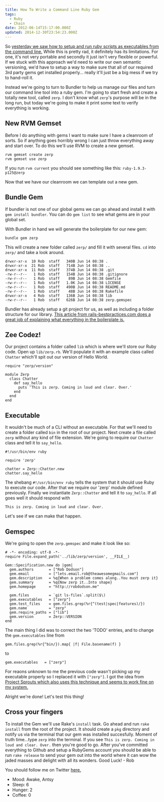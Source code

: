 ```yaml
---
title: How To Write a Command Line Ruby Gem
tags:
  - Ruby
  - Chain
date: 2012-06-14T15:17:00.000Z
updated: 2014-12-30T23:54:23.000Z
---
```


So [yesterday we saw how to setup and run ruby scripts as executables from the command line.](http://robdodson.me/blog/2012/06/13/writing-a-command-line-tool-in-ruby/) While this is pretty rad, it definitely has its limitations. For one, it's not very portable and secondly it just isn't very flexible or powerful. If we stuck with this approach we'd need to write our own semantic versioning, we'd have to setup a way to make sure that all of our required 3rd party gems get installed properly... really it'll just be a big mess if we try to hand-roll it.

Instead we're going to turn to Bundler to help us manage our files and turn our command line tool into a ruby gem. I'm going to start fresh and create a totally new tool, called `zerp`. I don't know what `zerp`'s purpose will be in the long run, but today we're going to make it print some text to verify everything is working.

## New RVM Gemset

Before I do anything with gems I want to make sure I have a cleanroom of sorts. So if anything goes horribly wrong I can just throw everything away and start over. To do this we'll use RVM to create a new gemset.

    rvm gemset create zerp
    rvm gemset use zerp
    

If you run `rvm current` you should see something like this: `ruby-1.9.3-p125@zerp`

Now that we have our cleanroom we can template out a new gem.

## Bundle Gem

If bundler is not one of our global gems we can go ahead and install it with `gem install bundler`. You can do `gem list` to see what gems are in your global set.

With Bundler in hand we will generate the boilerplate for our new gem:

`bundle gem zerp`

This will create a new folder called `zerp/` and fill it with several files. `cd` into `zerp/` and take a look around.

    drwxr-xr-x  10 Rob  staff   340B Jun 14 08:38 .
    drwxr-xr-x  21 Rob  staff   714B Jun 14 08:38 ..
    drwxr-xr-x  11 Rob  staff   374B Jun 14 08:38 .git
    -rw-r--r--   1 Rob  staff   154B Jun 14 08:38 .gitignore
    -rw-r--r--   1 Rob  staff    89B Jun 14 08:38 Gemfile
    -rw-r--r--   1 Rob  staff   1.0K Jun 14 08:38 LICENSE
    -rw-r--r--   1 Rob  staff   490B Jun 14 08:38 README.md
    -rw-r--r--   1 Rob  staff    48B Jun 14 08:38 Rakefile
    drwxr-xr-x   4 Rob  staff   136B Jun 14 08:38 lib
    -rw-r--r--   1 Rob  staff   626B Jun 14 08:38 zerp.gemspec
    

Bundler has already setup a git project for us, as well as including a folder structure for our library. [This article from rails-bestpractices.com does a great job of explaining what everything in the boilerplate is.](http://rails-bestpractices.com/blog/posts/8-using-bundler-and-rvm-to-build-a-rubygem)

## Zee Codez!

Our project contains a folder called `lib` which is where we'll store our Ruby code. Open up `lib/zerp.rb`. We'll populate it with an example class called `Chatter` which'll spit out our version of Hello World.

    require "zerp/version"
    
    module Zerp
      class Chatter
        def say_hello
          puts 'This is zerp. Coming in loud and clear. Over.'
        end
      end
    end
    

## Executable

It wouldn't be much of a CLI without an executable. For that we'll need to create a folder called `bin` in the root of our project. Next create a file called `zerp` without any kind of file extension. We're going to require our `Chatter` class and tell it to `say_hello`.

    #!/usr/bin/env ruby
    
    require 'zerp'
    
    chatter = Zerp::Chatter.new
    chatter.say_hello
    

The shebang `#!/usr/bin/env ruby` tells the system that it should use Ruby to execute our code. After that we require our 'zerp' module defined previously. Finally we instantiate `Zerp::Chatter` and tell it to `say_hello`. If all goes well it should respond with

    This is zerp. Coming in loud and clear. Over.
    

Let's see if we can make that happen.

## Gemspec

We're going to open the `zerp.gemspec` and make it look like so:

    # -*- encoding: utf-8 -*-
    require File.expand_path('../lib/zerp/version', __FILE__)
    
    Gem::Specification.new do |gem|
      gem.authors       = ["Rob Dodson"]
      gem.email         = ["lets.email.rob@theawesomegmails.com"]
      gem.description   = %q{When a problem comes along..You must zerp it}
      gem.summary       = %q{Now zerp it..Into shape}
      gem.homepage      = "http://robdodson.me"
    
      gem.files         = `git ls-files`.split($\)
      gem.executables   = ["zerp"]
      gem.test_files    = gem.files.grep(%r{^(test|spec|features)/})
      gem.name          = "zerp"
      gem.require_paths = ["lib"]
      gem.version       = Zerp::VERSION
    end
    

The main thing I did was to correct the two 'TODO' entries, and to change the `gem.executables` line from

    gem.files.grep(%r{^bin/}).map{ |f| File.basename(f) }
    

to

    gem.executables   = ["zerp"]
    

For reaons unknown to me the previous code wasn't picking up my executable properly so I replaced it with `["zerp"]`. I got the idea from [Project Sprouts which also uses this technique and seems to work fine on my system.](https://github.com/lukebayes/project-sprouts/blob/master/sprout.gemspec)

Alright we're done! Let's test this thing!

## Cross your fingers

To install the Gem we'll use Rake's `install` task. Go ahead and run `rake install` from the root of the project. It should create a `pkg` directory and notify us via the terminal that our gem was installed succesfully. Moment of truth time...type `zerp` into the terminal. If you see `This is zerp. Coming in loud and clear. Over.` then you're good to go. After you've committed everything to Github and setup a RubyGems account you should be able to run `rake release` to send your gem out into the world where it can wow the jaded masses and delight with all its wonders. Good Luck! - Rob

You should follow me on Twitter [here.](http://twitter.com/rob_dodson)

- Mood: Awake, Antsy
- Sleep: 6
- Hunger: 2
- Coffee: 0
